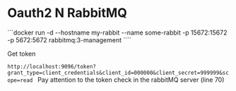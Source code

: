 # Oauth2 N RabbitMQ

```docker run -d --hostname my-rabbit --name some-rabbit -p 15672:15672 -p 5672:5672 rabbitmq:3-management ```` 

Get token 

```http://localhost:9096/token?grant_type=client_credentials&client_id=000000&client_secret=999999&scope=read ```
Pay attention to the token check in the rabbitMQ server (line 70)
